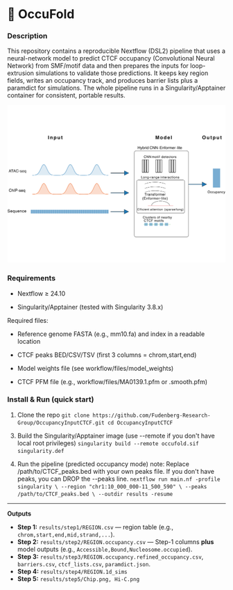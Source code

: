 # 🧬 OccuFold



### Description
This repository contains a reproducible Nextflow (DSL2) pipeline that uses a neural-network model to predict CTCF occupancy (Convolutional Neural Network) from SMF/motif data and then prepares the inputs for loop-extrusion simulations to validate those predictions. It keeps key region fields, writes an occupancy track, and produces barrier lists plus a paramdict for simulations. The whole pipeline runs in a Singularity/Apptainer container for consistent, portable results.

![Workflow Figure](figures/Demo.png)


<!--### Structure of the repository
The structure of this repository follows as below:
- processing/: Scripts and pipelines for NGS data processing (e.g., handling SMF methylation footprint data and ChIP-seq data).
#### 🧬 CTCF Binding Site Processing Pipeline-->

### Requirements

- Nextflow ≥ 24.10

<!-- - Java 11+ (for Nextflow)-->

- Singularity/Apptainer (tested with Singularity 3.8.x)


Required files:

- Reference genome FASTA (e.g., mm10.fa) and index in a readable location

- CTCF peaks BED/CSV/TSV (first 3 columns = chrom,start,end)

- Model weights file (see workflow/files/model_weights)

- CTCF PFM file (e.g., workflow/files/MA0139.1.pfm or .smooth.pfm)

### Install & Run (quick start)

1. Clone the repo
`git clone https://github.com/Fudenberg-Research-Group/OccupancyInputCTCF.git
cd OccupancyInputCTCF`

<!--`git clone https://github.com/hrahmanin/OccuFold.git
cd OccuFold`-->

3. Build the Singularity/Apptainer image
(use --remote if you don't have local root privileges)
`singularity build --remote occufold.sif singularity.def`

4. Run the pipeline (predicted occupancy mode)
note: Replace /path/to/CTCF_peaks.bed with your own peaks file.
If you don't have peaks, you can DROP the --peaks line.
`nextflow run main.nf -profile singularity \
  --region "chr1:10_000_000-11_500_590" \
  --peaks /path/to/CTCF_peaks.bed \
  --outdir results -resume`  

<!--#### 🔄 Pipeline Overview

1. **Load Data**  
   Load CTCF binding site coordinates and binding frequency table.

2. **Filter Sites**  
   Keep only sites with all three biological states:  
   _Accessible, Bound, Nucleosome-occupied_.

3. **Pivot Frequencies**  
   Reshape the table to have one row per site with frequency values for each state.

4. **Merge with Coordinates**  
   Combine genomic coordinates and binding frequency data into a single DataFrame.

5. **Extract Sequences**  
   Use `pyfaidx` to extract sequences from the mm10 reference genome.

6. **One-Hot Encode**  
   Convert sequences into 4×N matrices (A/C/G/T channels) for CNN input.

7. **Visualize**  
   Plot one-hot encoded sequences as grayscale "pixel" images for inspection.

8. **Save Outputs**  
   Write final annotated data to `sites_with_freqs_and_seqs.tsv`.-->

---
**Outputs**
- **Step 1:** `results/step1/REGION.csv` — region table (e.g., `chrom,start,end,mid,strand,...`).
- **Step 2:** `results/step2/REGION.occupancy.csv` — Step-1 columns **plus** model outputs (e.g., `Accessible,Bound,Nucleosome.occupied`).
- **Step 3:** `results/step3/REGION.occupancy.refined_occupancy.csv`, `barriers.csv`, `ctcf_lists.csv`, `paramdict.json`.
- **Step 4:** `results/step4/REGION.1d_sims`
- **Step 5:** `results/step5/Chip.png, Hi-C.png`

<!--#### 📁 Output

- `sites_with_freqs_and_seqs.tsv` – Final annotated file including:
  - `chrom`, `start`, `end`, `TFBS_cluster`
  - Frequency columns: `Bound`, `Accessible`, `Nucleosome.occupied`
  - DNA `sequence`-->


<!-- - models/: Code for deep learning models (CNN architectures, training scripts, evaluation functions) used to predict CTCF occupancy or 3D contacts
- analysis/: Notebooks or scripts for analyzing results (e.g. comparing predicted vs. actual Hi-C, generating figures).
- utils/: Utility functions and tools (shared helper code for data I/O, metric calculations, etc.).
- outputs/: Folder to store output files, such as processed data or model predictions (keeping them separate from code)-->




<!-- #### Processing simulation data
After running the workflow, the simulated trajectories can be processed to generate *in silico* ChIP-seq profiles, 1d contact maps, and 3d contact maps (optional). Scripts for data processing available in `processing`. Instructions are provided with the relevant python code.-->









